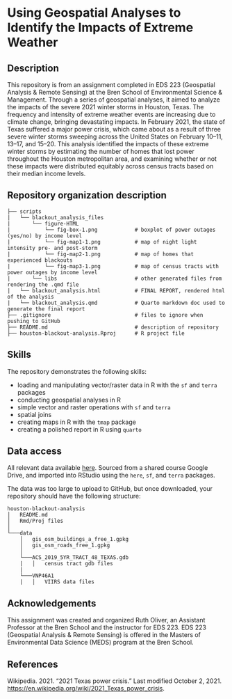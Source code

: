 # Using Geospatial Analyses to Identify the Impacts of Extreme Weather 

## Description
This repository is from an assignment completed in EDS 223 (Geospatial Analysis & Remote Sensing) at the Bren School of Environmental Science & Management. Through a series of geospatial analyses, it aimed to analyze the impacts of the severe 2021 winter storms in Houston, Texas. The frequency and intensity of extreme weather events are increasing due to climate change, bringing devastating impacts. In February 2021, the state of Texas suffered a major power crisis, which came about as a result of three severe winter storms sweeping across the United States on February 10–11, 13–17, and 15–20. This analysis identified the impacts of these extreme winter storms by estimating the number of homes that lost power throughout the Houston metropolitan area, and examining whether or not these impacts were distributed equitably across census tracts based on their median income levels.

## Repository organization description
```
├── scripts 
|   └── blackout_analysis_files
|       └── figure-HTML
|           └── fig-box-1.png            # boxplot of power outages (yes/no) by income level
|           └── fig-map1-1.png           # map of night light intensity pre- and post-storm
|           └── fig-map2-1.png           # map of homes that experienced blackouts 
|           └── fig-map3-1.png           # map of census tracts with power outages by income level
|       └── libs                         # other generated files from rendering the .qmd file
|   └── blackout_analysis.html           # FINAL REPORT, rendered html of the analysis 
|   └── blackout_analysis.qmd            # Quarto markdown doc used to generate the final report
├── .gitignore                           # files to ignore when pushing to GitHub 
├── README.md                            # description of repository
├── houston-blackout-analysis.Rproj      # R project file
```

## Skills

The repository demonstrates the following skills:

- loading and manipulating vector/raster data in R with the `sf` and `terra` packages
- conducting geospatial analyses in R
- simple vector and raster operations with `sf` and `terra`
- spatial joins
- creating maps in R with the `tmap` package
- creating a polished report in R using `quarto` 

## Data access
All relevant data available [here](https://drive.google.com/file/d/1bTk62xwOzBqWmmT791SbYbHxnCdjmBtw/view). Sourced from a shared course Google Drive, and imported into RStudio using the `here`, `sf`, and `terra` packages. 

The data was too large to upload to GitHub, but once downloaded, your repository should have the following structure:

```
houston-blackout-analysis
│   README.md
│   Rmd/Proj files    
│
└───data
    │   gis_osm_buildings_a_free_1.gpkg
    │   gis_osm_roads_free_1.gpkg
    │
    └───ACS_2019_5YR_TRACT_48_TEXAS.gdb
    |   │   census tract gdb files
    |
    └───VNP46A1
    |   │   VIIRS data files
```

## Acknowledgements 
This assignment was created and organized Ruth Oliver, an Assistant Professor at the Bren School and the instructor for EDS 223. EDS 223 (Geospatial Analysis & Remote Sensing) is offered in the Masters of Environmental Data Science (MEDS) program at the Bren School. 

## References 
Wikipedia. 2021. “2021 Texas power crisis.” Last modified October 2, 2021. https://en.wikipedia.org/wiki/2021_Texas_power_crisis.
